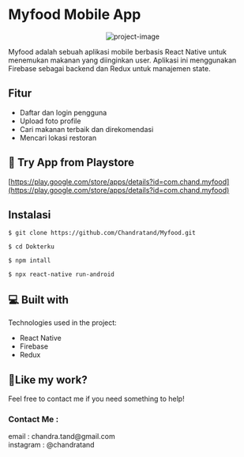 # Myfood Mobile App
<p align="center"><img src="https://play-lh.googleusercontent.com/CZrYg6_eqW9jWJLgRNnOAzbO59g9QMrKXifsQa_1WX7CNQs-T60TxgzZ0S4gvbbG6pY=w480-h960-rw" alt="project-image">
</p>Myfood adalah sebuah aplikasi mobile berbasis React Native untuk menemukan makanan yang diinginkan user. Aplikasi ini menggunakan Firebase sebagai backend dan Redux untuk manajemen state.

## Fitur

- Daftar dan login pengguna
- Upload foto profile
- Cari makanan terbaik dan direkomendasi
- Mencari lokasi restoran

<h2>🚀 Try App from Playstore</h2>

[https://play.google.com/store/apps/details?id=com.chand.myfood](https://play.google.com/store/apps/details?id=com.chand.myfood)


## Instalasi

```
$ git clone https://github.com/Chandratand/Myfood.git
```

```
$ cd Dokterku
```

```
$ npm intall 
```

```
$ npx react-native run-android
```

  
<h2>💻 Built with</h2>

Technologies used in the project:

*   React Native
*   Firebase
*   Redux


<h2>💖Like my work?</h2>
Feel free to contact me if you need something to help!
<h3>Contact Me : </h3>
email : chandra.tand@gmail.com <br>
instagram : @chandratand
